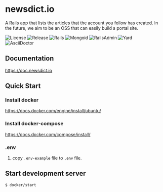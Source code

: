 # newsdict.io
A Rails app that lists the articles that the account you follow has created.
In the future, we aim to be an OSS that can easily build a portal site.

![License](https://img.shields.io/github/license/newsdict/newsdict.io)
![Release](https://img.shields.io/github/v/release/newsdict/newsdict.io)
![Rails](https://img.shields.io/badge/rails-v6.0.2.2-orange)
![Mongoid](https://img.shields.io/badge/mongoid-7.1.0-blue)
![RailsAdmin](https://img.shields.io/badge/rails_admin-2.0.1-blue)
![Yard](https://img.shields.io/badge/yard-0.9.24-blue)
![AsciiDoctor](https://img.shields.io/badge/asciidoctor-2.0.10-blue)

## Documentation
https://doc.newsdict.io

## Quick Start

### Install docker
https://docs.docker.com/engine/install/ubuntu/

### Install docker-compose
https://docs.docker.com/compose/install/

### .env
1. copy `.env-example` file to `.env` file.

## Start development server
```
$ docker/start
```